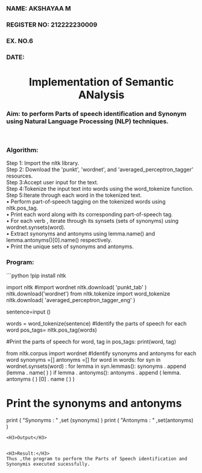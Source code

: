 <H3>NAME: AKSHAYAA M</H3>
<H3>REGISTER NO: 212222230009</H3>
<H3>EX. NO.6</H3>
<H3>DATE:</H3>
<H1 ALIGN =CENTER>Implementation of Semantic ANalysis</H1>
<H3>Aim: to perform Parts of speech identification and Synonym using Natural Language Processing (NLP) techniques. </H3> 
 <BR>
<h3>Algorithm:</h3>
Step 1: Import the nltk library.<br>
Step 2: Download the 'punkt', 'wordnet', and 'averaged_perceptron_tagger' resources.<br>
Step 3:Accept user input for the text.<br>
Step 4:Tokenize the input text into words using the word_tokenize function.<br>
Step 5:Iterate through each word in the tokenized text.<br>
•	Perform part-of-speech tagging on the tokenized words using nltk.pos_tag.<br>
•	Print each word along with its corresponding part-of-speech tag.<br>
•	For each verb , iterate through its synsets (sets of synonyms) using wordnet.synsets(word).<br>
•	Extract synonyms and antonyms using lemma.name() and lemma.antonyms()[0].name() respectively.<br>
•	Print the unique sets of synonyms and antonyms.
<H3>Program:</H3>
```python
!pip install nltk

import nltk
#import wordnet
nltk.download( 'punkt_tab' )
nltk.download('wordnet')
from nltk.tokenize import word_tokenize
nltk.download( 'averaged_perceptron_tagger_eng' )

sentence=input ()

words = word_tokenize(sentence)
#Identify the parts of speech for each word
pos_tags= nltk.pos_tag(words)

#Print the parts of speech
for word, tag in pos_tags:
    print(word, tag)


from nltk.corpus import wordnet
#Identify synonyms and antonyms for each word
synonyms =[]
antonyms =[]
for word in words:
	for syn in wordnet.synsets(word) :
		for lemma in syn.lemmas():
			synonyms . append (lemma . name( ) )
			if lemma . antonyms():
				antonyms . append ( lemma. antonyms ( ) [0] . name ( ) )
# Print the synonyms and antonyms
print ( "Synonyms : " ,set (synonyms) )
print ( "Antonyms : " ,set(antonyms) )
```
<H3>Output</H3>


<H3>Result:</H3>
Thus ,the program to perform the Parts of Speech identification and Synonymis executed sucessfully.
